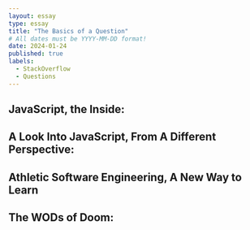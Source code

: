 ```yaml
---
layout: essay
type: essay
title: "The Basics of a Question"
# All dates must be YYYY-MM-DD format!
date: 2024-01-24
published: true
labels:
  - StackOverflow
  - Questions
---
```



## JavaScript, the Inside:


## A Look Into JavaScript, From A Different Perspective:


## Athletic Software Engineering, A New Way to Learn


## The WODs of Doom:

